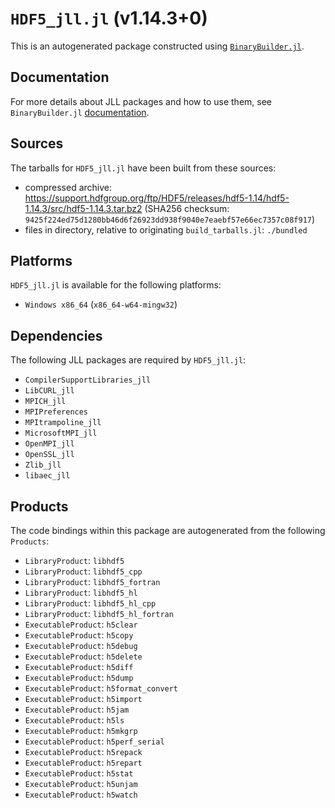 # `HDF5_jll.jl` (v1.14.3+0)

This is an autogenerated package constructed using [`BinaryBuilder.jl`](https://github.com/JuliaPackaging/BinaryBuilder.jl).

## Documentation

For more details about JLL packages and how to use them, see `BinaryBuilder.jl` [documentation](https://docs.binarybuilder.org/stable/jll/).

## Sources

The tarballs for `HDF5_jll.jl` have been built from these sources:

* compressed archive: https://support.hdfgroup.org/ftp/HDF5/releases/hdf5-1.14/hdf5-1.14.3/src/hdf5-1.14.3.tar.bz2 (SHA256 checksum: `9425f224ed75d1280bb46d6f26923dd938f9040e7eaebf57e66ec7357c08f917`)
* files in directory, relative to originating `build_tarballs.jl`: `./bundled`

## Platforms

`HDF5_jll.jl` is available for the following platforms:

* `Windows x86_64` (`x86_64-w64-mingw32`)

## Dependencies

The following JLL packages are required by `HDF5_jll.jl`:

* `CompilerSupportLibraries_jll`
* `LibCURL_jll`
* `MPICH_jll`
* `MPIPreferences`
* `MPItrampoline_jll`
* `MicrosoftMPI_jll`
* `OpenMPI_jll`
* `OpenSSL_jll`
* `Zlib_jll`
* `libaec_jll`

## Products

The code bindings within this package are autogenerated from the following `Products`:

* `LibraryProduct`: `libhdf5`
* `LibraryProduct`: `libhdf5_cpp`
* `LibraryProduct`: `libhdf5_fortran`
* `LibraryProduct`: `libhdf5_hl`
* `LibraryProduct`: `libhdf5_hl_cpp`
* `LibraryProduct`: `libhdf5_hl_fortran`
* `ExecutableProduct`: `h5clear`
* `ExecutableProduct`: `h5copy`
* `ExecutableProduct`: `h5debug`
* `ExecutableProduct`: `h5delete`
* `ExecutableProduct`: `h5diff`
* `ExecutableProduct`: `h5dump`
* `ExecutableProduct`: `h5format_convert`
* `ExecutableProduct`: `h5import`
* `ExecutableProduct`: `h5jam`
* `ExecutableProduct`: `h5ls`
* `ExecutableProduct`: `h5mkgrp`
* `ExecutableProduct`: `h5perf_serial`
* `ExecutableProduct`: `h5repack`
* `ExecutableProduct`: `h5repart`
* `ExecutableProduct`: `h5stat`
* `ExecutableProduct`: `h5unjam`
* `ExecutableProduct`: `h5watch`
